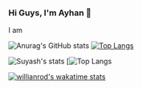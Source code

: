 ### Hi Guys, I'm Ayhan 👋

I am
<!--
**Ayhaan/Ayhaan** is a ✨ _special_ ✨ repository because its `README.md` (this file) appears on your GitHub profile.

Here are some ideas to get you started:

- 🔭 I’m currently working on ...
- 🌱 I’m currently learning ...
- 👯 I’m looking to collaborate on ...
- 🤔 I’m looking for help with ...
- 💬 Ask me about ...
- 📫 How to reach me: ...
- 😄 Pronouns: ...
- ⚡ Fun fact: ...
-->


![Anurag's GitHub stats](https://github-readme-stats.vercel.app/api?username=ayhaan&show_icons=true&theme=dracula)
[![Top Langs](https://github-readme-stats.vercel.app/api/top-langs/?username=ayhaan&layout=compact&theme=dracula)](https://github.com/anuraghazra/github-readme-stats)


![Suyash's stats](https://github-readme-stats.vercel.app/api?username=ayhaan&count_private=true&show_icons=true&theme=dracula)
[![Top Langs](https://github-readme-stats.vercel.app/api/top-langs/?username=ayhaan&show_icons=true&theme=dracula)


[![willianrod's wakatime stats](https://github-readme-stats.vercel.app/api/wakatime?username=@Ayhan)](https://github.com/anuraghazra/github-readme-stats)







